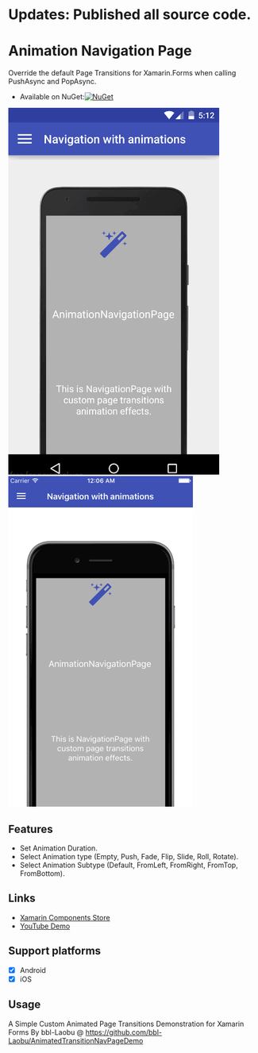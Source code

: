 # Updates: Published all source code.

# Animation Navigation Page

Override the default Page Transitions for Xamarin.Forms when calling PushAsync and PopAsync.
* Available on NuGet:[![NuGet](https://img.shields.io/nuget/v/XForms.Plugin.AnimationNavigationPage.svg)](https://www.nuget.org/packages/XForms.Plugin.AnimationNavigationPage) 

![Android](Gif/Android.gif) ![iOS](Gif/iOS.gif)

## Features
- Set Animation Duration.
- Select Animation type (Empty, Push, Fade, Flip, Slide, Roll, Rotate).
- Select Animation Subtype (Default, FromLeft, FromRight, FromTop, FromBottom).

## Links
- [Xamarin Components Store](https://components.xamarin.com/view/customnavpage)
- [YouTube Demo](https://youtu.be/Re48wHf_7yU)

## Support platforms

- [x] Android
- [x] iOS

## Usage
A Simple Custom Animated Page Transitions Demonstration for Xamarin Forms By bbl-Laobu @ https://github.com/bbl-Laobu/AnimatedTransitionNavPageDemo

